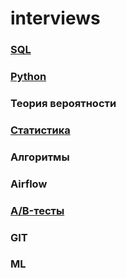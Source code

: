 # interviews


### [SQL](https://github.com/TalkoDenis/interviews/tree/main/SQL)





### [Python](https://github.com/TalkoDenis/interviews/tree/main/Python)






### Теория вероятности






### [Статистика](https://github.com/TalkoDenis/interviews/tree/main/Statistics)






### Алгоритмы



### Airflow



### [A/B-тесты](https://github.com/TalkoDenis/interviews/tree/main/ab_testing)



### GIT





### ML
